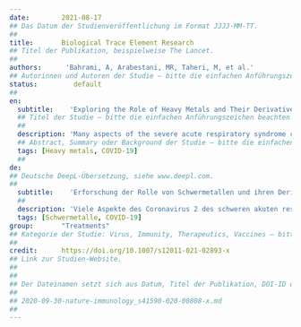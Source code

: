 ```yaml
---
date:        2021-08-17
## Das Datum der Studienveröffentlichung im Format JJJJ-MM-TT.
##
title:       Biological Trace Element Research
## Titel der Publikation, beispielweise The Lancet.
##
authors:      'Bahrami, A, Arabestani, MR, Taheri, M, et al.'
## Autorinnen und Autoren der Studie – bitte die einfachen Anführungszeichen beachten!
status:         default
##
en:
  subtitle:    'Exploring the Role of Heavy Metals and Their Derivatives on the Pathophysiology of COVID-19'
  ## Titel der Studie – bitte die einfachen Anführungszeichen beachten!
  ##
  description: 'Many aspects of the severe acute respiratory syndrome coronavirus 2 (SARS-CoV-2) and its disease, COVID-19, have been studied to determine its properties, transmission mechanisms, and pathology. These efforts are aimed at identifying potential approaches to control or treat the disease. Early treatment of novel SARS-CoV-2 infection to minimize symptom progression has minimal evidence; however, many researchers and firms are working on vaccines, and only a few vaccines exist. COVID-19 is affected by several heavy metals and their nanoparticles. We investigated the effects of heavy metals and heavy metal nanoparticles on SARS-CoV-2 and their roles in COVID-19 pathogenesis. AgNPs, AuNPs, gold-silver hybrid NPs, copper nanoparticles, zinc oxide, vanadium, gallium, bismuth, titanium, palladium, silver grafted graphene oxide, and some quantum dots were tested to see if they could minimize the severity or duration of symptoms in patients with SARS-CoV-2 infection when compared to standard therapy.'
  ## Abstract, Summary oder Background der Studie – bitte die einfachen Anführungszeichen beachten!
  tags: [Heavy metals, COVID-19]
  ##
de: 
## Deutsche DeepL-Übersetzung, siehe www.deepl.com.
##
  subtitle:    'Erforschung der Rolle von Schwermetallen und ihren Derivaten in der Pathophysiologie von COVID-19'
  ##
  description: 'Viele Aspekte des Coronavirus 2 des schweren akuten respiratorischen Syndroms (SARS-CoV-2) und seiner Krankheit, COVID-19, wurden untersucht, um seine Eigenschaften, Übertragungsmechanismen und Pathologie zu bestimmen. Diese Bemühungen zielen darauf ab, mögliche Ansätze zur Kontrolle oder Behandlung der Krankheit zu ermitteln. Für eine frühzeitige Behandlung einer neuartigen SARS-CoV-2-Infektion zur Minimierung des Fortschreitens der Symptome gibt es nur minimale Anhaltspunkte; allerdings arbeiten viele Forscher und Unternehmen an Impfstoffen, und es gibt nur wenige Impfstoffe. COVID-19 wird von verschiedenen Schwermetallen und deren Nanopartikeln beeinflusst. Wir untersuchten die Auswirkungen von Schwermetallen und Schwermetall-Nanopartikeln auf SARS-CoV-2 und ihre Rolle bei der Pathogenese von COVID-19. AgNPs, AuNPs, Gold-Silber-Hybrid-NPs, Kupfer-Nanopartikel, Zinkoxid, Vanadium, Gallium, Wismut, Titan, Palladium, mit Silber gepfropftes Graphenoxid und einige Quantenpunkte wurden getestet, um festzustellen, ob sie im Vergleich zur Standardtherapie den Schweregrad oder die Dauer der Symptome bei Patienten mit SARS-CoV-2-Infektion verringern können.'
  tags: [Schwermetalle, COVID-19]
group:       "Treatments"
## Kategorie der Studie: Virus, Immunity, Therapeutics, Vaccines – bitte die Anführungszeichen beachten!
##
credit:      https://doi.org/10.1007/s12011-021-02893-x
## Link zur Studien-Website.
##
##
## Der Dateinamen setzt sich aus Datum, Titel der Publikation, DOI-ID der Studie (nach dem letzten Slash) und der Dateiendung zusammen. Bitte den Unterstrich vor der DOI-ID beachten!
##
## 2020-09-30-nature-immunology_s41590-020-00808-x.md
##
---
```

<object data="{{ page.link }}" style='height:calc(100vh - 400px); width: 100%' type='application/pdf'></object>
